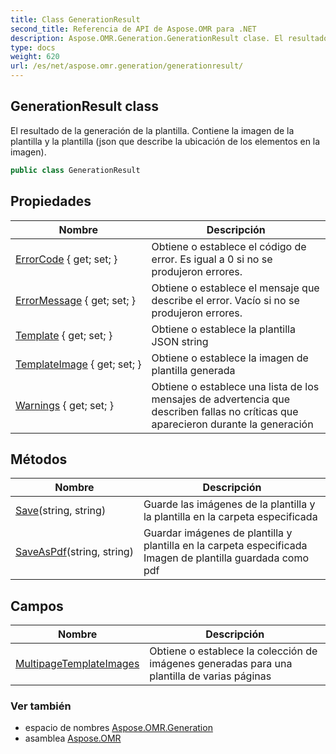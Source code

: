 ```yaml
---
title: Class GenerationResult
second_title: Referencia de API de Aspose.OMR para .NET
description: Aspose.OMR.Generation.GenerationResult clase. El resultado de la generación de la plantilla. Contiene la imagen de la plantilla y la plantilla json que describe la ubicación de los elementos en la imagen.
type: docs
weight: 620
url: /es/net/aspose.omr.generation/generationresult/
---
```

## GenerationResult class

El resultado de la generación de la plantilla. Contiene la imagen de la plantilla y la plantilla (json que describe la ubicación de los elementos en la imagen).

```csharp
public class GenerationResult
```

## Propiedades

| Nombre | Descripción |
| --- | --- |
| [ErrorCode](../../aspose.omr.generation/generationresult/errorcode/) { get; set; } | Obtiene o establece el código de error. Es igual a 0 si no se produjeron errores. |
| [ErrorMessage](../../aspose.omr.generation/generationresult/errormessage/) { get; set; } | Obtiene o establece el mensaje que describe el error. Vacío si no se produjeron errores. |
| [Template](../../aspose.omr.generation/generationresult/template/) { get; set; } | Obtiene o establece la plantilla JSON string |
| [TemplateImage](../../aspose.omr.generation/generationresult/templateimage/) { get; set; } | Obtiene o establece la imagen de plantilla generada |
| [Warnings](../../aspose.omr.generation/generationresult/warnings/) { get; set; } | Obtiene o establece una lista de los mensajes de advertencia que describen fallas no críticas que aparecieron durante la generación |

## Métodos

| Nombre | Descripción |
| --- | --- |
| [Save](../../aspose.omr.generation/generationresult/save/)(string, string) | Guarde las imágenes de la plantilla y la plantilla en la carpeta especificada |
| [SaveAsPdf](../../aspose.omr.generation/generationresult/saveaspdf/)(string, string) | Guardar imágenes de plantilla y plantilla en la carpeta especificada Imagen de plantilla guardada como pdf |

## Campos

| Nombre | Descripción |
| --- | --- |
| [MultipageTemplateImages](../../aspose.omr.generation/generationresult/multipagetemplateimages/) | Obtiene o establece la colección de imágenes generadas para una plantilla de varias páginas |

### Ver también

* espacio de nombres [Aspose.OMR.Generation](../../aspose.omr.generation/)
* asamblea [Aspose.OMR](../../)


